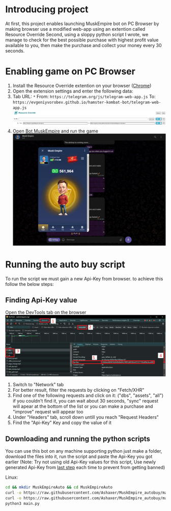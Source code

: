 # Introducing project
At first, this project enables launching MuskEmpire bot on PC Browser by making browser use a modified web-app using an extention called Resource Override
Second, using a sloppy python script I wrote, we manage to check for the best possible purchase with highest profit value available to you, then make the purchase and collect your money every 30 seconds.

# Enabling game on PC Browser
1. Install the Resource Override extention on your browser ([Chrome](https://chromewebstore.google.com/detail/resource-override/pkoacgokdfckfpndoffpifphamojphii))
2. Open the extension settings and enter the following data:
3. Tab URL: `*` From: `https://telegram.org/js/telegram-web-app.js` To: `https://evgeniyvorobev.github.io/hamster-kombat-bot/telegram-web-app.js`
![Extension settings](settings.png)
4. Open [Bot MuskEmpire](https://web.telegram.org/k/#?tgaddr=tg%3A%2F%2Fresolve%3Fdomain%3Dmuskempire_bot%26appname%3Dgame%26startapp%3Dhero521693536) and run the game
![Result](result.png)

# Running the auto buy script
To run the script we must gain a new Api-Key from browser. to achieve this follow the below steps:
## Finding Api-Key value
Open the DevTools tab on the browser
![DevTools](api-key.png)
1. Switch to "Network" tab
2. For better result, filter the requests by clicking on "Fetch/XHR"
3. Find one of the following requests and click on it:
   ("dbs", "assets", "all")
   if you couldn't find it, you can wait about 30 seconds, "sync" request will apear at the bottom of the list
   or you can make a purchase and "improve" request will appear too
4. Under "Headers" tab, scroll down untill you reach "Request Headers"
5. Find the "Api-Key" Key and copy the value of it

## Downloading and running the python scripts
You can use this bot on any machine supporting python
just make a folder, download the files into it, run the script and paste the Api-Key you got earlier
(Note: Try not using old Api-Key values for this script, Use newly generated Api-Key from [last step](https://github.com/Ashaxer/MuskEmpire_autobuy/blob/main/README.md#finding-api-key-value) each time to prevent from getting banned)

Linux:
```bash
cd && mkdir MuskEmpireAuto && cd MuskEmpireAuto
curl -o https://raw.githubusercontent.com/Ashaxer/MuskEmpire_autobuy/main/elon_improve_calc.py
curl -o https://raw.githubusercontent.com/Ashaxer/MuskEmpire_autobuy/main/main.py
python3 main.py
```
